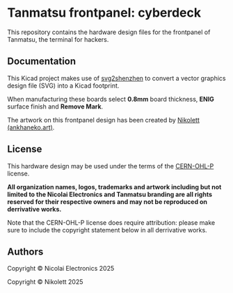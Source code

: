 # Tanmatsu frontpanel: cyberdeck

This repository contains the hardware design files for the frontpanel of Tanmatsu, the terminal for hackers.

## Documentation

This Kicad project makes use of [svg2shenzhen](https://github.com/badgeek/svg2shenzhen) to convert a vector graphics design file (SVG) into a Kicad footprint.

When manufacturing these boards select **0.8mm** board thickness, **ENIG** surface finish and **Remove Mark**.

The artwork on this frontpanel design has been created by [Nikolett (ankhaneko.art)](https://ankhaneko.art).

## License

This hardware design may be used under the terms of the [CERN-OHL-P](LICENSE) license.

**All organization names, logos, trademarks and artwork including but not limited to the Nicolai Electronics and Tanmatsu branding are all rights reserved for their respective owners and may not be reproduced on derrivative works.**

Note that the CERN-OHL-P license does require attribution: please make sure to include the copyright statement below in all derrivative works.

## Authors

Copyright © Nicolai Electronics 2025

Copyright © Nikolett 2025
